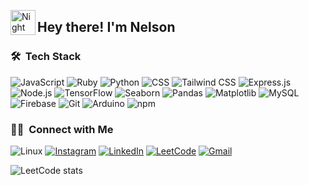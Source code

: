 <img alt="Night Coding" src="./assets/Hand%20Wave.gif" width='40' align="left"/><h2>Hey there! I'm Nelson</h2>

### 🛠 &nbsp;Tech Stack

![JavaScript](https://img.shields.io/badge/JavaScript-F7DF1E?style=for-the-badge&logo=JavaScript&logoColor=000)
![Ruby](https://img.shields.io/badge/Ruby-CC342D?style=for-the-badge&logo=ruby&logoColor=white)
![Python](https://img.shields.io/badge/Python-3670A0?style=for-the-badge&logo=python&logoColor=ffdd54)
![CSS](https://img.shields.io/badge/CSS-1572B6?style=for-the-badge&logo=css3&logoColor=white)
![Tailwind CSS](https://img.shields.io/badge/Tailwind_CSS-38B2AC?style=for-the-badge&logo=tailwind-css&logoColor=white)
![Express.js](https://img.shields.io/badge/Express.js-000000?style=for-the-badge&logo=express&logoColor=white)
![Node.js](https://img.shields.io/badge/Node.js-339933?style=for-the-badge&logo=node.js&logoColor=white)
![TensorFlow](https://img.shields.io/badge/TensorFlow-FF3F03?style=for-the-badge&logo=tensorflow&logoColor=white)
![Seaborn](https://img.shields.io/badge/Seaborn-0091D5?style=for-the-badge&logo=seaborn&logoColor=white)
![Pandas](https://img.shields.io/badge/Pandas-150458?style=for-the-badge&logo=pandas&logoColor=white)
![Matplotlib](https://img.shields.io/badge/Matplotlib-11557C?style=for-the-badge&logo=matplotlib&logoColor=white)
![MySQL](https://img.shields.io/badge/MySQL-4479A1?style=for-the-badge&logo=mysql&logoColor=white)
![Firebase](https://img.shields.io/badge/Firebase-FFCA28?style=for-the-badge&logo=firebase&logoColor=white)
![Git](https://img.shields.io/badge/Git-F05032?style=for-the-badge&logo=git&logoColor=white)
![Arduino](https://img.shields.io/badge/Arduino-00979D?style=for-the-badge&logo=arduino&logoColor=white)
![npm](https://img.shields.io/badge/npm-CB3837?style=for-the-badge&logo=npm&logoColor=fff)


### 🤝🏻 &nbsp;Connect with Me
![Linux](https://img.shields.io/badge/Linux-FCC624?style=for-the-badge&logo=linux&logoColor=black)
[![Instagram](https://img.shields.io/badge/Instagram-%23E4405F?style=for-the-badge&logo=instagram&logoColor=white)](https://www.instagram.com/nelson.grx/)
[![LinkedIn](https://img.shields.io/badge/LinkedIn-%230A66C2?style=for-the-badge&logo=linkedin&logoColor=white)](https://www.linkedin.com/in/tu_usuario/)
[![LeetCode](https://img.shields.io/badge/LeetCode-000000?style=for-the-badge&logo=LeetCode&logoColor=white)](https://leetcode.com/tu_usuario/)
[![Gmail](https://img.shields.io/badge/Gmail-D14836?style=for-the-badge&logo=Gmail&logoColor=fff)](https://mail.google.com/)


![LeetCode stats](https://leetcode-badge.vercel.app/api?username=mipy&icon=LeetCode&theme=dark&style=for-the-badge)
